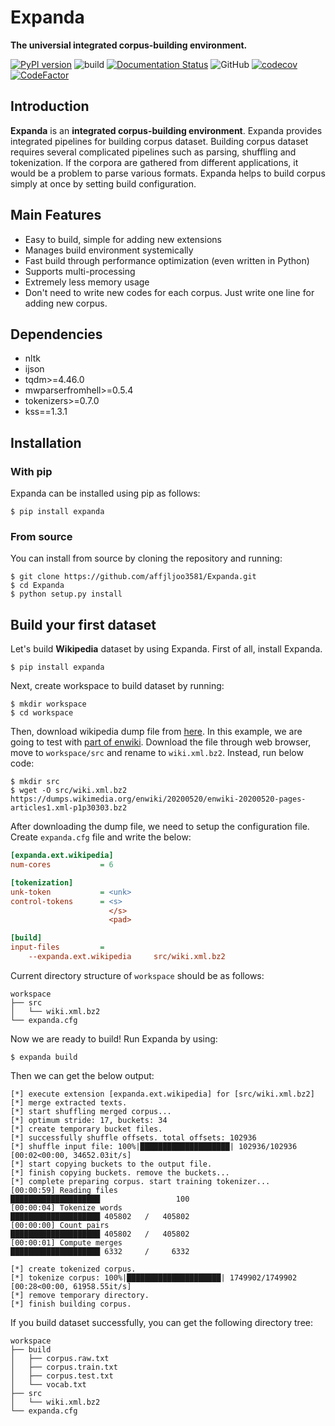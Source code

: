 # Expanda

**The universial integrated corpus-building environment.**

[![PyPI version](https://badge.fury.io/py/Expanda.svg)](https://badge.fury.io/py/Expanda)
![build](https://github.com/affjljoo3581/Expanda/workflows/build/badge.svg)
[![Documentation Status](https://readthedocs.org/projects/expanda/badge/?version=latest)](https://expanda.readthedocs.io/en/latest/?badge=latest)
![GitHub](https://img.shields.io/github/license/affjljoo3581/Expanda)
[![codecov](https://codecov.io/gh/affjljoo3581/Expanda/branch/master/graph/badge.svg)](https://codecov.io/gh/affjljoo3581/Expanda)
[![CodeFactor](https://www.codefactor.io/repository/github/affjljoo3581/expanda/badge)](https://www.codefactor.io/repository/github/affjljoo3581/expanda)

## Introduction
**Expanda** is an **integrated corpus-building environment**. Expanda provides
integrated pipelines for building corpus dataset. Building corpus dataset
requires several complicated pipelines such as parsing, shuffling and
tokenization. If the corpora are gathered from different applications, it would
be a problem to parse various formats. Expanda helps to build corpus simply at
once by setting build configuration.

## Main Features
* Easy to build, simple for adding new extensions
* Manages build environment systemically
* Fast build through performance optimization (even written in Python)
* Supports multi-processing
* Extremely less memory usage
* Don't need to write new codes for each corpus. Just write one line for adding
  new corpus.

## Dependencies
* nltk
* ijson
* tqdm>=4.46.0
* mwparserfromhell>=0.5.4
* tokenizers>=0.7.0
* kss==1.3.1

## Installation

### With pip
Expanda can be installed using pip as follows:

```console
$ pip install expanda
```

### From source
You can install from source by cloning the repository and running:

```console
$ git clone https://github.com/affjljoo3581/Expanda.git
$ cd Expanda
$ python setup.py install
```

## Build your first dataset
Let's build **Wikipedia** dataset by using Expanda. First of all, install Expanda.
```console
$ pip install expanda
```
Next, create workspace to build dataset by running:
```console
$ mkdir workspace
$ cd workspace
```
Then, download wikipedia dump file from [here](https://dumps.wikimedia.org/).
In this example, we are going to test with [part of enwiki](https://dumps.wikimedia.org/enwiki/20200520/enwiki-20200520-pages-articles1.xml-p1p30303.bz2).
Download the file through web browser, move to `workspace/src` and rename to
`wiki.xml.bz2`. Instead, run below code:
```console
$ mkdir src
$ wget -O src/wiki.xml.bz2 https://dumps.wikimedia.org/enwiki/20200520/enwiki-20200520-pages-articles1.xml-p1p30303.bz2
```
After downloading the dump file, we need to setup the configuration file.
Create ``expanda.cfg`` file and write the below:
```ini
[expanda.ext.wikipedia]
num-cores           = 6

[tokenization]
unk-token           = <unk>
control-tokens      = <s>
                      </s>
                      <pad>

[build]
input-files         =
    --expanda.ext.wikipedia     src/wiki.xml.bz2
```
Current directory structure of `workspace` should be as follows:
```
workspace
├── src
│   └── wiki.xml.bz2
└── expanda.cfg
```
Now we are ready to build! Run Expanda by using:
```console
$ expanda build
```
Then we can get the below output:
```
[*] execute extension [expanda.ext.wikipedia] for [src/wiki.xml.bz2]
[*] merge extracted texts.
[*] start shuffling merged corpus...
[*] optimum stride: 17, buckets: 34
[*] create temporary bucket files.
[*] successfully shuffle offsets. total offsets: 102936
[*] shuffle input file: 100%|████████████████████| 102936/102936 [00:02<00:00, 34652.03it/s]
[*] start copying buckets to the output file.
[*] finish copying buckets. remove the buckets...
[*] complete preparing corpus. start training tokenizer...
[00:00:59] Reading files                            ████████████████████                 100
[00:00:04] Tokenize words                           ████████████████████ 405802   /   405802
[00:00:00] Count pairs                              ████████████████████ 405802   /   405802
[00:00:01] Compute merges                           ████████████████████ 6332     /     6332

[*] create tokenized corpus.
[*] tokenize corpus: 100%|█████████████████████| 1749902/1749902 [00:28<00:00, 61958.55it/s]
[*] remove temporary directory.
[*] finish building corpus.
```
If you build dataset successfully, you can get the following directory tree:
```
workspace
├── build
│   ├── corpus.raw.txt
│   ├── corpus.train.txt
│   ├── corpus.test.txt
│   └── vocab.txt
├── src
│   └── wiki.xml.bz2
└── expanda.cfg
```
